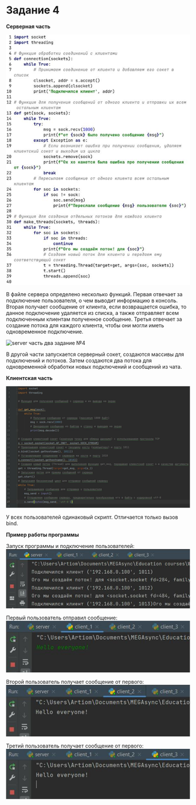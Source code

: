 # Задание 4

**Серверная часть**

![server часть первая задание №4](images/task_4_server_1.jpg)

В файле сервера определено несколько функций. Первая отвечает за подключение пользователя, о чем выводит информацию в консоль. Вторая получает сообщение от клиента, если возвращается ошибка, то данное подключение удаляется из списка, а также отправляет всем подключенным клиентам полученное сообщение. Третья отвечает за создание потока для каждого клиента, чтобы они могли иметь одновременное подключение.

![server часть два задание №4](images/task_4_server_2.png)

В другой части запускается серверный сокет, создаются массивы для подключений и потоков. Затем создаются два потока для одновременной обработки новых подключений и сообщений из чата.

**Клиентская часть**

![client задание №4](images/task_4_client.jpg)

У всех пользователей одинаковый скрипт. Отличается только вызов bind.

**Пример работы программы**

Запуск программы и подключение пользователей:
![Запуск программы и подключение пользователей задание №4](images/task_4_test_1.jpg)

Первый пользователь отправил сообщение:
![Первый пользователь отправил сообщение задание №4](images/task_4_test_2.jpg)

Второй пользователь получает сообщение от первого:
![Второй пользователь получает сообщение от первого задание №4](images/task_4_test_3.jpg)

Третий пользователь получает сообщение от первого:
![Третий пользователь получает сообщение от первого задание №4](images/task_4_test_4.jpg)